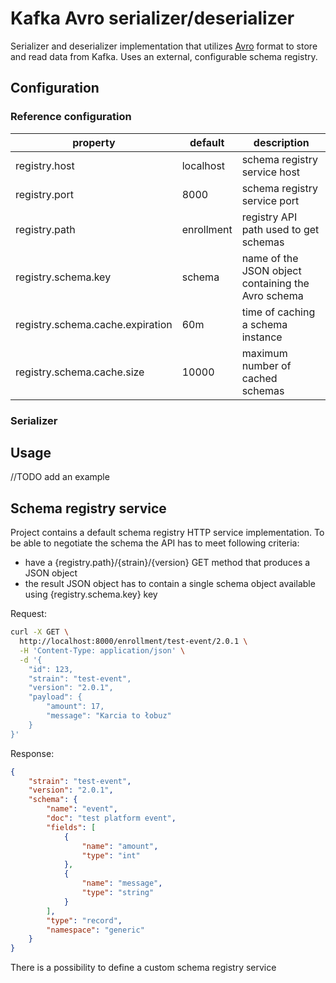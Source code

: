 # Kafka Avro serializer/deserializer

Serializer and deserializer implementation that utilizes [Avro](http://avro.apache.org/) format to store and read data from Kafka. Uses an external, configurable schema registry.

## Configuration

### Reference configuration

| property                         | default    | description                                        |
| ---                              | ---        | ---                                                |
| registry.host                    | localhost  | schema registry service host                       |
| registry.port                    | 8000       | schema registry service port                       |
| registry.path                    | enrollment | registry API path used to get schemas              |
| registry.schema.key              | schema     | name of the JSON object containing the Avro schema |
| registry.schema.cache.expiration | 60m        | time of caching a schema instance                  |
| registry.schema.cache.size       | 10000      | maximum number of cached schemas                   |

### Serializer


## Usage

//TODO add an example

## Schema registry service

Project contains a default schema registry HTTP service implementation. To be able to negotiate the schema the API has to meet following criteria:

- have a {registry.path}/{strain}/{version} GET method that produces a JSON object
- the result JSON object has to contain a single schema object available using {registry.schema.key} key

Request:
```bash
curl -X GET \
  http://localhost:8000/enrollment/test-event/2.0.1 \
  -H 'Content-Type: application/json' \
  -d '{
	"id": 123,
	"strain": "test-event",
	"version": "2.0.1",
	"payload": {
		"amount": 17,
		"message": "Karcia to łobuz"
	}
}'
``` 

Response:
```json
{
    "strain": "test-event",
    "version": "2.0.1",
    "schema": {
        "name": "event",
        "doc": "test platform event",
        "fields": [
            {
                "name": "amount",
                "type": "int"
            },
            {
                "name": "message",
                "type": "string"
            }
        ],
        "type": "record",
        "namespace": "generic"
    }
}
```

There is a possibility to define a custom schema registry service